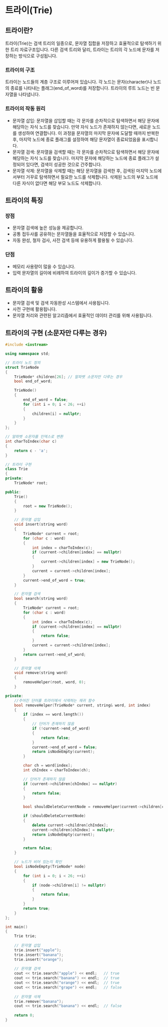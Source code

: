 # 트라이(Trie)

## 트라이란?
 트라이(Trie)는 검색 트리의 일종으로, 문자열 집합을 저장하고 효율적으로 탐색하기 위한 트리 자료구조입니다. 다른 검색 트리와 달리, 트라이는 트리의 각 노드에 문자를 저장하는 방식으로 구성됩니다.

### 트라이의 구조
트라이는 노드들의 계층 구조로 이루어져 있습니다. 각 노드는 문자(character)나 노드의 종료를 나타내는 플래그(end_of_word)를 저장합니다. 트라이의 루트 노드는 빈 문자열을 나타냅니다.

### 트라이의 작동 원리
* 문자열 삽입: 문자열을 삽입할 때는 각 문자를 순차적으로 탐색하면서 해당 문자에 해당하는 자식 노드를 찾습니다. 만약 자식 노드가 존재하지 않는다면, 새로운 노드를 생성하여 연결합니다. 이 과정을 문자열의 마지막 문자에 도달할 때까지 반복한 후, 마지막 노드에 종료 플래그를 설정하여 해당 문자열이 종료되었음을 표시합니다.
* 문자열 검색: 문자열을 검색할 때는 각 문자를 순차적으로 탐색하면서 해당 문자에 해당하는 자식 노드를 찾습니다. 마지막 문자에 해당하는 노드에 종료 플래그가 설정되어 있다면, 검색이 성공한 것으로 간주합니다.
* 문자열 삭제: 문자열을 삭제할 때는 해당 문자열을 검색한 후, 검색된 마지막 노드에서부터 거꾸로 탐색하면서 필요한 노드를 삭제합니다. 삭제된 노드의 부모 노드에 다른 자식이 없다면 해당 부모 노드도 삭제합니다.

## 트라이의 특징
 
 ### 장점
* 문자열 검색에 높은 성능을 제공합니다.
* 공통 접두사를 공유하는 문자열들을 효율적으로 저장할 수 있습니다.
* 자동 완성, 철자 검사, 사전 검색 등에 유용하게 활용될 수 있습니다.

 ### 단점
* 메모리 사용량이 많을 수 있습니다.
* 입력 문자열의 길이에 비례하여 트라이의 깊이가 증가할 수 있습니다.
 
## 트라이의 활용
* 문자열 검색 및 검색 자동완성 시스템에서 사용됩니다.
* 사전 구현에 활용됩니다.
* 문자열 처리와 관련된 알고리즘에서 효율적인 데이터 관리를 위해 사용됩니다.
 
## 트라이의 구현 (소문자만 다루는 경우)
```cpp
#include <iostream>

using namespace std;

// 트라이 노드 정의
struct TrieNode 
{
    TrieNode* children[26]; // 알파벳 소문자만 다루는 경우
    bool end_of_word;

    TrieNode() 
    {
        end_of_word = false;
        for (int i = 0; i < 26; ++i) 
        {
            children[i] = nullptr;
        }
    }
};

// 알파벳 소문자를 인덱스로 변환
int charToIndex(char c) 
{
    return c - 'a';
}

// 트라이 구현
class Trie 
{
private:
    TrieNode* root;

public:
    Trie() 
    {
        root = new TrieNode();
    }

    // 문자열 삽입
    void insert(string word) 
    {
        TrieNode* current = root;
        for (char c : word) 
        {
            int index = charToIndex(c);
            if (current->children[index] == nullptr) 
            {
                current->children[index] = new TrieNode();
            }
            current = current->children[index];
        }
        current->end_of_word = true;
    }

    // 문자열 검색
    bool search(string word)
    {
        TrieNode* current = root;
        for (char c : word) 
        {
            int index = charToIndex(c);
            if (current->children[index] == nullptr) 
            {
                return false;
            }
            current = current->children[index];
        }
        return current->end_of_word;
    }

    // 문자열 삭제
    void remove(string word)
    {
        removeHelper(root, word, 0);
    }

private:
    //주어진 단어를 트라이에서 삭제하는 재귀 함수
    bool removeHelper(TrieNode* current, string& word, int index) 
    {
        if (index == word.length()) 
        {
            // 단어가 존재하지 않음
            if (!current->end_of_word) 
            {
                return false; 
            }
            current->end_of_word = false;
            return isNodeEmpty(current);
        }

        char ch = word[index];
        int chIndex = charToIndex(ch);

        // 단어가 존재하지 않음
        if (current->children[chIndex] == nullptr) 
        {
            return false; 
        }

        bool shouldDeleteCurrentNode = removeHelper(current->children[chIndex], word, index + 1);

        if (shouldDeleteCurrentNode) 
        {
            delete current->children[chIndex];
            current->children[chIndex] = nullptr;
            return isNodeEmpty(current);
        }

        return false;
    }

    // 노드가 비어 있는지 확인
    bool isNodeEmpty(TrieNode* node) 
    {
        for (int i = 0; i < 26; ++i) 
        {
            if (node->children[i] != nullptr) 
            {
                return false;
            }
        }
        return true;
    }
};

int main() 
{
    Trie trie;
    
    // 문자열 삽입
    trie.insert("apple");
    trie.insert("banana");
    trie.insert("orange");
    
    // 문자열 검색
    cout << trie.search("apple") << endl;   // true
    cout << trie.search("banana") << endl;  // true
    cout << trie.search("orange") << endl;  // true
    cout << trie.search("grape") << endl;   // false
    
    // 문자열 삭제
    trie.remove("banana");
    cout << trie.search("banana") << endl;  // false
    
    return 0;
}
```